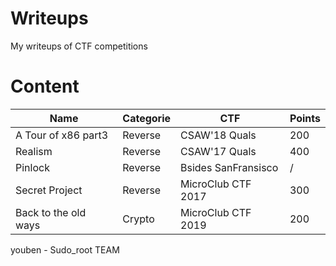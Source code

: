 # Writeups

My writeups of CTF competitions


# Content

|Name|Categorie|CTF|Points|
|----|---------|---|---------|
|A Tour of x86 part3|Reverse|CSAW'18 Quals|200|
|Realism|Reverse|CSAW'17 Quals|400|
|Pinlock|Reverse|Bsides SanFransisco|/|
|Secret Project|Reverse|MicroClub CTF 2017|300|
|Back to the old ways|Crypto|MicroClub CTF 2019|200|


youben - Sudo_root TEAM
